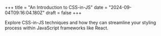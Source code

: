 +++
title = "An Introduction to CSS-in-JS"
date = "2024-09-04T09:16:04.180Z"
draft = false
+++

  Explore CSS-in-JS techniques and how they can streamline your styling process within JavaScript frameworks like React.
        